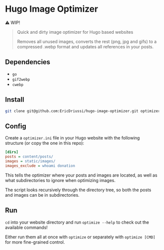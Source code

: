 # Hugo Image Optimizer

⚠️ WIP!

> Quick and dirty image optimizer for Hugo based websites
>
> Removes all unused images, converts the rest (png, jpg and gifs) to a compressed .webp format and updates all references in your posts.

## Dependencies

- `go`
- `gif2webp`
- `cwebp`

## Install

```sh
git clone git@github.com:EricDriussi/hugo-image-optimizer.git optimizer && cd optimizer && go build && go env -w GOBIN=$HOME/.local/bin && go install
```

## Config

Create a `optimizer.ini` file in your Hugo website with the following structure (or copy the one in this repo):

```ini
[dirs]
posts = content/posts/
images = static/images/
images_exclude = whoami donation
```

<!--TODO. add compression config-->

This tells the optimizer where your posts and images are located, as well as what subdirectories to ignore when optimizing images.

The script looks recursively through the directory tree, so both the posts and images can be in subdirectories.

## Run

`cd` into your website directory and run `optimize --help` to check out the available commands!

Either run them all at once with `optimize` or separately with `optimize [CMD]` for more fine-grained control.
